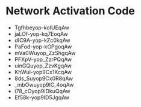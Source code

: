 # Network Activation Code
* Tgfhbeyop-koIUEqAw
* jaLOf-yop-kq7EoqAw
* dIC9A-yop-kZc0kqAw
* PaFod-yop-kGPgoqAw
* mVa0Wuyop_ZzShgqAw
* PFXpV-yop_ZzrPQqAw
* uinGQuyop_ZzvKgqAw
* KhWul-yop9Cx1KcqAw
* 8ds_Suyop9Cx0R8qAw
* _mbOwuyop9IC_4oqAw
* i78_cOyop9IDkuQqAw
* Ef58k-yop9ID5JgqAw